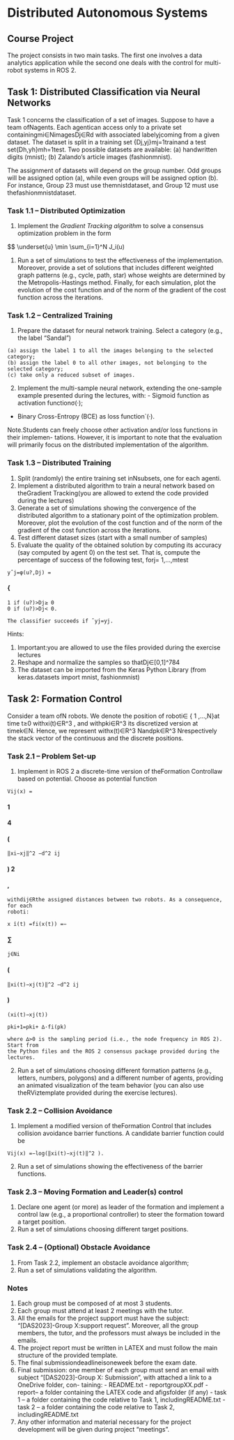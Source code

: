 # Distributed Autonomous Systems

## Course Project

The project consists in two main tasks. The first one involves a data analytics application
while the second one deals with the control for multi-robot systems in ROS 2.

## Task 1: Distributed Classification via Neural Networks

Task 1 concerns the classification of a set of images. Suppose to have a team ofNagents.
Each agentican access only to a private set containingmi∈NimagesDj∈Rd with
associated labelyjcoming from a given dataset. The dataset is split in a training set
{Dj,yj}mj=1trainand a test set{Dh,yh}mh=1test.
Two possible datasets are available:
 (a) handwritten digits (mnist);
 (b) Zalando’s article images (fashionmnist).
    
The assignment of datasets will depend on the group number. Odd groups will be assigned
option (a), while even groups will be assigned option (b). For instance, Group 23 must use
themnistdataset, and Group 12 must use thefashionmnistdataset.

### Task 1.1 – Distributed Optimization

1. Implement the *Gradient Tracking algorithm* to solve a consensus optimization problem
    in the form

$$ \underset{u} \min \sum_{i=1}^N J_i(u)
1. Run a set of simulations to test the effectiveness of the implementation. Moreover,
    provide a set of solutions that includes different weighted graph patterns (e.g., cycle,
    path, star) whose weights are determined by the Metropolis-Hastings method. Finally,
    for each simulation, plot the evolution of the cost function and of the norm of the
    gradient of the cost function across the iterations.

### Task 1.2 – Centralized Training

1. Prepare the dataset for neural network training. Select a category (e.g., the label
    “Sandal”)

```
(a) assign the label 1 to all the images belonging to the selected category;
(b) assign the label 0 to all other images, not belonging to the selected category;
(c) take only a reduced subset of images.
```
2. Implement the multi-sample neural network, extending the one-sample example
    presented during the lectures, with:
       - Sigmoid function as activation functionσ(·);


- Binary Cross-Entropy (BCE) as loss function`(·).

Note.Students can freely choose other activation and/or loss functions in their implemen-
tations. However, it is important to note that the evaluation will primarily focus on the
distributed implementation of the algorithm.

### Task 1.3 – Distributed Training

1. Split (randomly) the entire training set inNsubsets, one for each agenti.
2. Implement a distributed algorithm to train a neural network based on theGradient
    Tracking(you are allowed to extend the code provided during the lectures)
3. Generate a set of simulations showing the convergence of the distributed algorithm
    to a stationary point of the optimization problem. Moreover, plot the evolution of
    the cost function and of the norm of the gradient of the cost function across the
    iterations.
4. Test different dataset sizes (start with a small number of samples)
5. Evaluate the quality of the obtained solution by computing its accuracy (say computed
    by agent 0) on the test set. That is, compute the percentage of success of the following
    test, forj= 1,...,mtest

```
yˆj=φ(u?,Dj) =
```
#### {

```
1 if (u?)>Dj≥ 0
0 if (u?)>Dj< 0.
```
```
The classifier succeeds if ˆyj=yj.
```
Hints:

1. Important:you are allowed to use the files provided during the exercise lectures
2. Reshape and normalize the samples so thatDj∈[0,1]^784
3. The dataset can be imported from the Keras Python Library (from keras.datasets
    import mnist, fashionmnist)


## Task 2: Formation Control

Consider a team ofN robots. We denote the position of roboti∈ { 1 ,...,N}at time
t≥0 withxi(t)∈R^3 , and withpki∈R^3 its discretized version at timek∈N. Hence, we
represent withx(t)∈R^3 Nandpk∈R^3 Nrespectively the stack vector of the continuous
and the discrete positions.

### Task 2.1 – Problem Set-up

1. Implement in ROS 2 a discrete-time version of theFormation Controllaw based on
    potential. Choose as potential function

```
Vij(x) =
```
#### 1

#### 4

#### (

```
‖xi−xj‖^2 −d^2 ij
```
#### ) 2

#### ,

```
withdij∈Rthe assigned distances between two robots. As a consequence, for each
roboti:
```
```
x ̇i(t) =fi(x(t)) =−
```
#### ∑

```
j∈Ni
```
#### (

```
‖xi(t)−xj(t)‖^2 −d^2 ij
```
#### )

```
(xi(t)−xj(t))
```
```
pki+1=pki+ ∆·fi(pk)
```
```
where ∆>0 is the sampling period (i.e., the node frequency in ROS 2). Start from
the Python files and the ROS 2 consensus package provided during the lectures.
```
2. Run a set of simulations choosing different formation patterns (e.g., letters, numbers,
    polygons) and a different number of agents, providing an animated visualization of
    the team behavior (you can also use theRViztemplate provided during the exercise
    lectures).

### Task 2.2 – Collision Avoidance

1. Implement a modified version of theFormation Control that includes collision
    avoidance barrier functions. A candidate barrier function could be

```
Vij(x) =−log(‖xi(t)−xj(t)‖^2 ).
```
2. Run a set of simulations showing the effectiveness of the barrier functions.

### Task 2.3 – Moving Formation and Leader(s) control

1. Declare one agent (or more) as leader of the formation and implement a control law
    (e.g., a proportional controller) to steer the formation toward a target position.
2. Run a set of simulations choosing different target positions.

### Task 2.4 – (Optional) Obstacle Avoidance

1. From Task 2.2, implement an obstacle avoidance algorithm;
2. Run a set of simulations validating the algorithm.


### Notes

1. Each group must be composed of at most 3 students.
2. Each group must attend at least 2 meetings with the tutor.
3. All the emails for the project support must have the subject:
    “[DAS2023]-Group X:support request”.
       Moreover, all the group members, the tutor, and the professors must always be
       included in the emails.
4. The project report must be written in LATEX and must follow the main structure of
    the provided template.
5. The final submissiondeadlineisoneweek before the exam date.
6. Final submission: one member of each group must send an email with subject
    “[DAS2023]-Group X: Submission”, with attached a link to a OneDrive folder, con-
       taining:
          - README.txt
          - reportgroupXX.pdf
          - report– a folder containing the LATEX code and afigsfolder (if any)
          - task 1 – a folder containing the code relative to Task 1, includingREADME.txt
          - task 2 – a folder containing the code relative to Task 2, includingREADME.txt
7. Any other information and material necessary for the project development will be
    given during project “meetings”.


